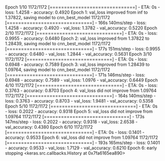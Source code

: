 Epoch 1/10
1172/1172 [==============================] - ETA: 0s - loss: 1.4258 - accuracy: 0.4920
Epoch 1: val_loss improved from inf to 1.37822, saving model to cnn_best_model
1172/1172 [==============================] - 166s 140ms/step - loss: 1.4258 - accuracy: 0.4920 - val_loss: 1.3782 - val_accuracy: 0.5220
Epoch 2/10
1172/1172 [==============================] - ETA: 0s - loss: 0.9955 - accuracy: 0.6480
Epoch 2: val_loss improved from 1.37822 to 1.28439, saving model to cnn_best_model
1172/1172 [==============================] - 177s 151ms/step - loss: 0.9955 - accuracy: 0.6480 - val_loss: 1.2844 - val_accuracy: 0.5631
Epoch 3/10
1172/1172 [==============================] - ETA: 0s - loss: 0.6948 - accuracy: 0.7589
Epoch 3: val_loss improved from 1.28439 to 1.09764, saving model to cnn_best_model
1172/1172 [==============================] - 171s 146ms/step - loss: 0.6948 - accuracy: 0.7589 - val_loss: 1.0976 - val_accuracy: 0.6449
Epoch 4/10
1172/1172 [==============================] - ETA: 0s - loss: 0.3763 - accuracy: 0.8703
Epoch 4: val_loss did not improve from 1.09764
1172/1172 [==============================] - 164s 140ms/step - loss: 0.3763 - accuracy: 0.8703 - val_loss: 1.9481 - val_accuracy: 0.5358
Epoch 5/10
1172/1172 [==============================] - ETA: 0s - loss: 0.2022 - accuracy: 0.9318
Epoch 5: val_loss did not improve from 1.09764
1172/1172 [==============================] - 173s 147ms/step - loss: 0.2022 - accuracy: 0.9318 - val_loss: 2.6538 - val_accuracy: 0.4380
Epoch 6/10
1172/1172 [==============================] - ETA: 0s - loss: 0.1401 - accuracy: 0.9533
Epoch 6: val_loss did not improve from 1.09764
1172/1172 [==============================] - 193s 165ms/step - loss: 0.1401 - accuracy: 0.9533 - val_loss: 1.7129 - val_accuracy: 0.6210
Epoch 6: early stopping
<keras.src.callbacks.History at 0x7fa6165ea890>
